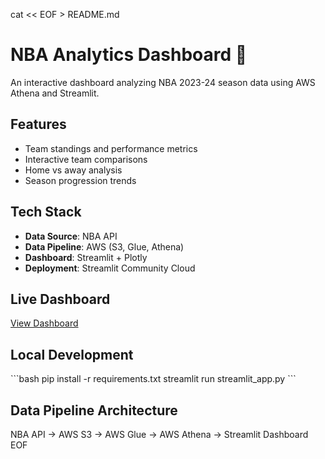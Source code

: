 cat << EOF > README.md
# NBA Analytics Dashboard 🏀

An interactive dashboard analyzing NBA 2023-24 season data using AWS Athena and Streamlit.

## Features
- Team standings and performance metrics
- Interactive team comparisons
- Home vs away analysis
- Season progression trends

## Tech Stack
- **Data Source**: NBA API
- **Data Pipeline**: AWS (S3, Glue, Athena)
- **Dashboard**: Streamlit + Plotly
- **Deployment**: Streamlit Community Cloud

## Live Dashboard
[View Dashboard](your-streamlit-url-here)

## Local Development
\`\`\`bash
pip install -r requirements.txt
streamlit run streamlit_app.py
\`\`\`

## Data Pipeline Architecture
NBA API → AWS S3 → AWS Glue → AWS Athena → Streamlit Dashboard
EOF